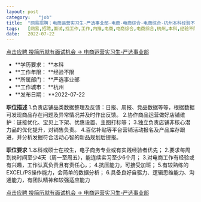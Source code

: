 ```yaml
---
layout:	post
category:	"job"
title:	"网易招聘：电商运营实习生-严选事业部-电商-电商综合-电商综合-杭州本科经验不限"
tags:	[网易,招聘,面试,找工作,工作,内推,电商,电商综合,电商综合,杭州,本科,经验不限]
date:	2022-07-22
---
```


[点击应聘 投简历就有面试机会 -> 电商运营实习生-严选事业部](http://mobile.bole.netease.com/bole/boleDetail?id=41088&employeeId=346f03c3cda5f04c&key=all)



- **学历要求： **本科
- **工作年限： **经验不限
- **所属部门： **严选事业部
- **工作城市： **杭州
- **发布日期： **2022-07-22



**职位描述**
1.负责店铺品类数据整理及反馈：日报、周报、竞品数据等等，根据数据可发现商品存在问题及异常情况并及时作出反馈。
2.协作商品运营做好店铺维护：链接优化、宝贝上下架、优惠设置、主图打标等；
3.独立负责店铺非核心潜力品的优化提升，对销售负责。
4.百亿补贴等平台营销活动报名及产品库存跟进，并分析发掘符合活动心智的新品规划后提报。



**职位要求**
1.本科或硕士在校生，电子商务专业或有实践经验者优先；
2.要求每周到岗时间至少4天（周一至周五），能连续实习至少6个月；
3.对电商工作有经验或有兴趣，工作认真负责且有责任心，；
4.抗压能力，可接受加班；
5.有较熟练的EXCEL/PS操作能力，会简单的数据分析；
6.具备良好自驱力、逻辑思维能力、沟通能力，有团队精神和较强适应能力



[点击应聘 投简历就有面试机会 -> 电商运营实习生-严选事业部](http://mobile.bole.netease.com/bole/boleDetail?id=41088&employeeId=346f03c3cda5f04c&key=all)